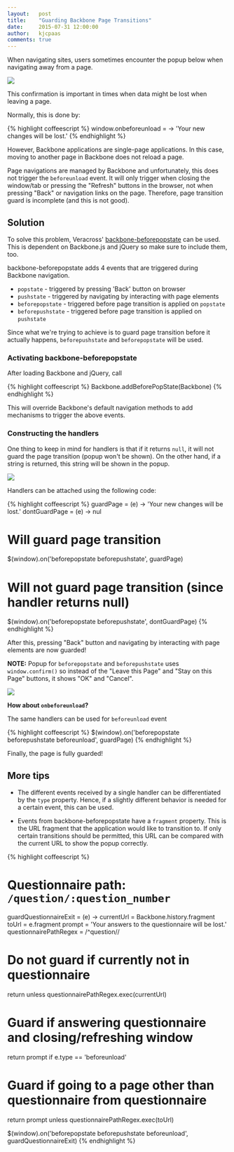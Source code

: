 ```yaml
---
layout:   post
title:    "Guarding Backbone Page Transitions"
date:     2015-07-31 12:00:00
author:   kjcpaas
comments: true
---
```


When navigating sites, users sometimes encounter the popup below when navigating away from a page.

![](http://i.gyazo.com/856f85d351defb43ecaa41119a41cca0.png)

This confirmation is important in times when data might be lost when leaving a page.

Normally, this is done by:

{% highlight coffeescript %}
window.onbeforeunload = -> 'Your new changes will be lost.'
{% endhighlight %}

However, Backbone applications are single-page applications. In this case, moving to another page in Backbone does not reload a page.

Page navigations are managed by Backbone and unfortunately, this does not trigger the `beforeunload` event. It will only trigger when closing the window/tab or pressing the "Refresh" buttons in the browser, not when pressing "Back" or navigation links on the page. Therefore, page transition guard is incomplete (and this is not good).

## Solution

To solve this problem, Veracross' [backbone-beforepopstate](https://github.com/veracross/backbone-beforepopstate) can be used. This is dependent on Backbone.js and jQuery so make sure to include them, too.

backbone-beforepopstate adds 4 events that are triggered during Backbone navigation.

- `popstate` - triggered by pressing 'Back' button on browser
- `pushstate` - triggered by navigating by interacting with page elements
- `beforepopstate` - triggered before page transition is applied on `popstate`
- `beforepushstate` - triggered before page transition is applied on `pushstate`

Since what we're trying to achieve is to guard page transition before it actually happens, `beforepushstate` and `beforepopstate` will be used.

### Activating backbone-beforepopstate

After loading Backbone and jQuery, call

{% highlight coffeescript %}
Backbone.addBeforePopState(Backbone)
{% endhighlight %}

This will override Backbone's default navigation methods to add mechanisms to trigger the above events.

### Constructing the handlers

One thing to keep in mind for handlers is that if it returns `null`, it will not guard the page transition (popup won't be shown). On the other hand, if a string is returned, this string will be shown in the popup.

![](http://i.gyazo.com/4b097d47b068b013a79ec4ceda0d6d83.png)

Handlers can be attached using the following code:

{% highlight coffeescript %}
guardPage = (e) -> 'Your new changes will be lost.'
dontGuardPage = (e) -> nul

# Will guard page transition
$(window).on('beforepopstate beforepushstate', guardPage)

# Will not guard page transition (since handler returns null)
$(window).on('beforepopstate beforepushstate', dontGuardPage)
{% endhighlight %}

After this, pressing "Back" button and navigating by interacting with page elements are now guarded!

**NOTE:** Popup for `beforepopstate` and `beforepushstate` uses `window.confirm()` so instead of the "Leave this Page" and "Stay on this Page" buttons, it shows "OK" and "Cancel".

![](http://i.gyazo.com/4b097d47b068b013a79ec4ceda0d6d83.png)

**How about `onbeforeunload`?**

The same handlers can be used for `beforeunload` event

{% highlight coffeescript %}
$(window).on('beforepopstate beforepushstate beforeunload', guardPage)
{% endhighlight %}

Finally, the page is fully guarded!

## More tips

- The different events received by a single handler can be differentiated by the `type` property. Hence, if a slightly different behavior is needed for a certain event, this can be used.

- Events from backbone-beforepopstate have a `fragment` property. This is the URL fragment that the application would like to transition to. If only certain transitions should be permitted, this URL can be compared with the current URL to show the popup correctly.

{% highlight coffeescript %}
# Questionnaire path: `/question/:question_number`

guardQuestionnaireExit = (e) ->
  currentUrl = Backbone.history.fragment
  toUrl = e.fragment
  prompt = 'Your answers to the questionnaire will be lost.'
  questionnairePathRegex = /^question\//

  # Do not guard if currently not in questionnaire
  return unless questionnairePathRegex.exec(currentUrl)

  # Guard if answering questionnaire and closing/refreshing window
  return prompt if e.type == 'beforeunload'

  # Guard if going to a page other than questionnaire from questionnaire
  return prompt unless questionnairePathRegex.exec(toUrl)

$(window).on('beforepopstate beforepushstate beforeunload', guardQuestionnaireExit)
{% endhighlight %}
